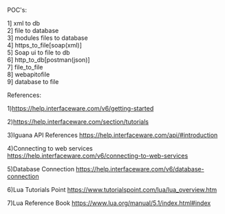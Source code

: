
POC's:

1] xml to db		
2] file to database		
3] modules files to database		
4] https_to_file[soap(xml)]		
5] Soap ui to file to db		
6] http_to_db[postman(json)]		
7] file_to_file		
8] webapitofile		
9] database to file


References:

1)https://help.interfaceware.com/v6/getting-started

2)https://help.interfaceware.com/section/tutorials

3)Iguana API References
  https://help.interfaceware.com/api/#introduction

4)Connecting to web services
  https://help.interfaceware.com/v6/connecting-to-web-services


5)Database Connection
  https://help.interfaceware.com/v6/database-connection


6)Lua Tutorials Point
  https://www.tutorialspoint.com/lua/lua_overview.htm


7)Lua Reference Book
  https://www.lua.org/manual/5.1/index.html#index
